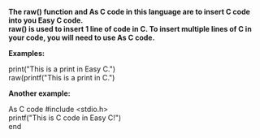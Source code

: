 **The raw() function and As C code in this language are to insert C code into you Easy C code.**\
**raw() is used to insert 1 line of code in C. To insert multiple lines of C in your code, you will need to use As C code.**

**Examples:**

print("This is a print in Easy C.")\
raw(printf("This is a print in C.")

**Another example:**

As C code
#include <stdio.h>\
printf("This is C code in Easy C!")\
end
